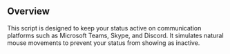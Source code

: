 Overview
--------
This script is designed to keep your status active on communication platforms such as Microsoft Teams, Skype, and Discord. It simulates natural mouse movements to prevent your status from showing as inactive.
